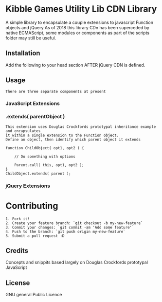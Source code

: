 # Kibble Games Utility Lib CDN Library
A simple library to encapsulate a couple extensions to javascript Function objects and jQuery
As of 2018 this library CDn has been superceded by native ECMAScript, some modules or components
as part of the scripts folder may still be useful.

## Installation
Add the following to your head section AFTER jQuery CDN is defined.

<script src="http://kibblegames.github.io/js/klib.js"></script>

## Usage
    There are three separate components at present

### JavaScript Extensions

### .extends( parentObject )
    This extension uses Douglas Crockfords prototypal inheritance example and encapsulates
    it within a single extension to the Function object.
    Define an object, then identify which parent object it extends

    function ChildObject( opt1, opt2 ) {

        // Do something with options

        Parent.call( this, opt1, opt2 );
    }
    ChildObject.extends( parent );



### jQuery Extensions


# Contributing
    1. Fork it!
    2. Create your feature branch: `git checkout -b my-new-feature`
    3. Commit your changes: `git commit -am 'Add some feature'`
    4. Push to the branch: `git push origin my-new-feature`
    5. Submit a pull request :D


## Credits
Concepts and snippits based largely on Douglas Crockfords prototypal JavaScript

## License
GNU general Public Licence
